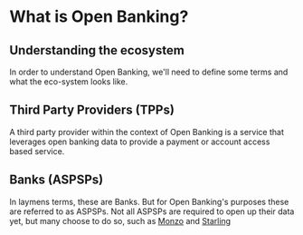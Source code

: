 # What is Open Banking?

## Understanding the ecosystem

In order to understand Open Banking, we'll need to define some terms and what the eco-system looks like.

## Third Party Providers (TPPs)

A third party provider within the context of Open Banking is a service that leverages open banking data to provide a payment or account access based service.

## Banks (ASPSPs)

In laymens terms, these are Banks. But for Open Banking's purposes these are referred to as ASPSPs. Not all ASPSPs are required to open up their data yet, but many choose to do so, such as [Monzo](https://docs.monzo.com/#accounts) and [Starling](https://developer.starlingbank.com/docs)